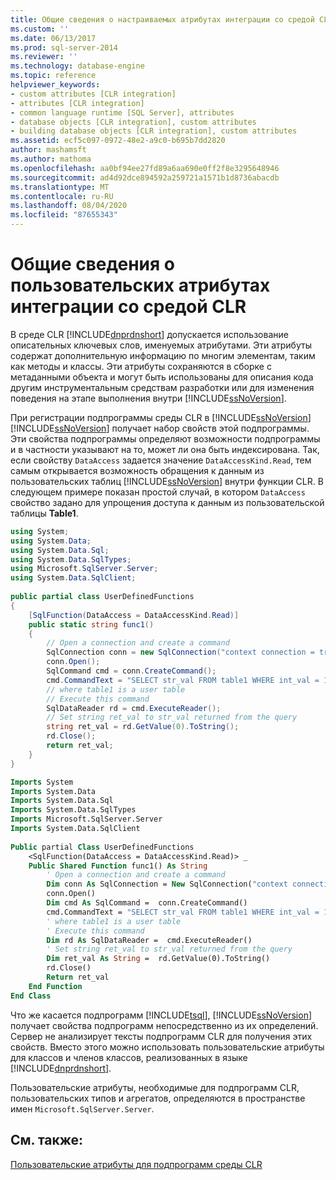 ```yaml
---
title: Общие сведения о настраиваемых атрибутах интеграции со средой CLR | Документация Майкрософт
ms.custom: ''
ms.date: 06/13/2017
ms.prod: sql-server-2014
ms.reviewer: ''
ms.technology: database-engine
ms.topic: reference
helpviewer_keywords:
- custom attributes [CLR integration]
- attributes [CLR integration]
- common language runtime [SQL Server], attributes
- database objects [CLR integration], custom attributes
- building database objects [CLR integration], custom attributes
ms.assetid: ecf5c097-0972-48e2-a9c0-b695b7dd2820
author: mashamsft
ms.author: mathoma
ms.openlocfilehash: aa0bf94ee27fd89a6aa690e0ff2f8e3295648946
ms.sourcegitcommit: ad4d92dce894592a259721a1571b1d8736abacdb
ms.translationtype: MT
ms.contentlocale: ru-RU
ms.lasthandoff: 08/04/2020
ms.locfileid: "87655343"
---
```

# <a name="overview-of-clr-integration-custom-attributes"></a>Общие сведения о пользовательских атрибутах интеграции со средой CLR
  В среде CLR [!INCLUDE[dnprdnshort](../../includes/dnprdnshort-md.md)] допускается использование описательных ключевых слов, именуемых атрибутами. Эти атрибуты содержат дополнительную информацию по многим элементам, таким как методы и классы. Эти атрибуты сохраняются в сборке с метаданными объекта и могут быть использованы для описания кода другим инструментальным средствам разработки или для изменения поведения на этапе выполнения внутри [!INCLUDE[ssNoVersion](../../includes/ssnoversion-md.md)].  
  
 При регистрации подпрограммы среды CLR в [!INCLUDE[ssNoVersion](../../includes/ssnoversion-md.md)][!INCLUDE[ssNoVersion](../../includes/ssnoversion-md.md)] получает набор свойств этой подпрограммы. Эти свойства подпрограммы определяют возможности подпрограммы и в частности указывают на то, может ли она быть индексирована. Так, если свойству `DataAccess` задается значение `DataAccessKind.Read`, тем самым открывается возможность обращения к данным из пользовательских таблиц [!INCLUDE[ssNoVersion](../../includes/ssnoversion-md.md)] внутри функции CLR. В следующем примере показан простой случай, в котором `DataAccess` свойство задано для упрощения доступа к данным из пользовательской таблицы **Table1**.  
  
```csharp  
using System;  
using System.Data;  
using System.Data.Sql;  
using System.Data.SqlTypes;  
using Microsoft.SqlServer.Server;  
using System.Data.SqlClient;  
  
public partial class UserDefinedFunctions  
{  
    [SqlFunction(DataAccess = DataAccessKind.Read)]  
    public static string func1()  
    {  
        // Open a connection and create a command  
        SqlConnection conn = new SqlConnection("context connection = true");  
        conn.Open();  
        SqlCommand cmd = conn.CreateCommand();  
        cmd.CommandText = "SELECT str_val FROM table1 WHERE int_val = 10";  
        // where table1 is a user table  
        // Execute this command   
        SqlDataReader rd = cmd.ExecuteReader();  
        // Set string ret_val to str_val returned from the query  
        string ret_val = rd.GetValue(0).ToString();  
        rd.Close();  
        return ret_val;  
    }  
}  
```  
  
```vb  
Imports System  
Imports System.Data  
Imports System.Data.Sql  
Imports System.Data.SqlTypes  
Imports Microsoft.SqlServer.Server  
Imports System.Data.SqlClient  
  
Public partial Class UserDefinedFunctions  
    <SqlFunction(DataAccess = DataAccessKind.Read)> _   
    Public Shared Function func1() As String  
        ' Open a connection and create a command  
        Dim conn As SqlConnection = New SqlConnection("context connection = true")   
        conn.Open()  
        Dim cmd As SqlCommand =  conn.CreateCommand()   
        cmd.CommandText = "SELECT str_val FROM table1 WHERE int_val = 10"  
        ' where table1 is a user table  
        ' Execute this command   
        Dim rd As SqlDataReader =  cmd.ExecuteReader()   
        ' Set string ret_val to str_val returned from the query  
        Dim ret_val As String =  rd.GetValue(0).ToString()   
        rd.Close()  
        Return ret_val  
    End Function  
End Class  
```  
  
 Что же касается подпрограмм [!INCLUDE[tsql](../../includes/tsql-md.md)], [!INCLUDE[ssNoVersion](../../includes/ssnoversion-md.md)] получает свойства подпрограмм непосредственно из их определений. Сервер не анализирует тексты подпрограмм CLR для получения этих свойств. Вместо этого можно использовать пользовательские атрибуты для классов и членов классов, реализованных в языке [!INCLUDE[dnprdnshort](../../includes/dnprdnshort-md.md)].  
  
 Пользовательские атрибуты, необходимые для подпрограмм CLR, пользовательских типов и агрегатов, определяются в пространстве имен `Microsoft.SqlServer.Server`.  
  
## <a name="see-also"></a>См. также:  
 [Пользовательские атрибуты для подпрограмм среды CLR](../../relational-databases/clr-integration/database-objects/clr-integration-custom-attributes-for-clr-routines.md)  
  
  
